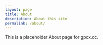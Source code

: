 ```yaml
---
layout: page
title: About
description: About this site
permalink: /about/
---
```


This is a placeholder About page for gpcx.cc.
